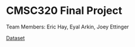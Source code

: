 # CMSC320 Final Project

Team Members: Eric Hay, Eyal Arkin, Joey Ettinger

[Dataset](https://www.kaggle.com/code/melissamonfared/mental-health-music-relationship-analysis-eda)